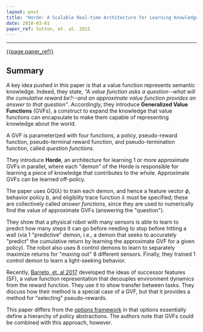 ```yaml
---
layout: post
title: "Horde: A Scalable Real-time Architecture for Learning Knowledge from Unsupervised Sensorimotor Interaction"
date: 2018-03-01
paper_ref: Sutton, et. al. 2011
---
```


<script type="text/x-mathjax-config">
MathJax.Hub.Config({
  TeX: { equationNumbers: { autoNumber: "AMS" } },
  tex2jax: {inlineMath: [['$','$'], ['\\(','\\)']]}
});
</script>

<script type="text/javascript" async
  src="https://cdn.mathjax.org/mathjax/latest/MathJax.js?config=TeX-MML-AM_CHTML">
</script> 
---

[{{page.paper_ref}}](https://www.cs.swarthmore.edu/~meeden/DevelopmentalRobotics/horde1.pdf)

## Summary

A key idea pushed in this paper is that a value function represents semantic knowledge. Indeed, they state, *"A value function asks a question--what will the cumulative reward be?--and an approximate value function provides an answer to that question"*. Accordingly, they introduce **Generalized Value Functions** (GVFs), a construct to expand the knowledge that value functions can encapsulate to make them capable of representing knowledge about the world.

A GVF is parameterized with four functions, a policy, pseudo-reward function, pseudo-terminal reward function, and pseudo-termination function, called *question functions*.

They introduce **Horde**, an architecture for learning 1 or more approximate GVFs in parallel, where each "demon" of the Horde is responsible for learning a piece of knowledge that contributes to the whole. Approximate GVFs can be learned off-policy.

The paper uses GQ($\lambda$) to train each demon, and hence a feature vector $\phi$, behavior policy $b$, and eligibilty trace function $\lambda$ must be specified; these are collectively called *answer functions*, since they are used to numerically find the value of approximate GVFs (answering the "question").

They show that a physical robot with many sensors is able to learn to predict how many steps it can go before needing to stop before hitting a wall (via 1 "predictive" demon, i.e., a demon that seeks to accurately "predict" the cumulative return by learning the approximate GVF for a given policy). The robot also uses 8 control demons to learn to separately maximize returns for "maxing out" 8 different sensors. Finally, they trained 1 control demon to learn a light-seeking behavior.

Recently, [Barreto, et. al 2017](http://papers.nips.cc/paper/6994-successor-features-for-transfer-in-reinforcement-learning) developed the ideas of successor features (SF), a value function representation that decouples environment dynamics from the reward function. They use it to show transfer between tasks. They discuss how their method is a special case of a GVF, but that it provides a method for "selecting" pseudo-rewards.

This paper differs from the [options framework](https://ac.els-cdn.com/S0004370299000521/1-s2.0-S0004370299000521-main.pdf?_tid=spdf-33adf66b-944d-4bbc-8a21-240c893f6961&acdnat=1519922099_e72ff155b5fbb0d6702f56ddf6a326a5) in that options essentially define a hierarchy of policy abstractions. The authors note that GVFs could be combined with this approach, however.